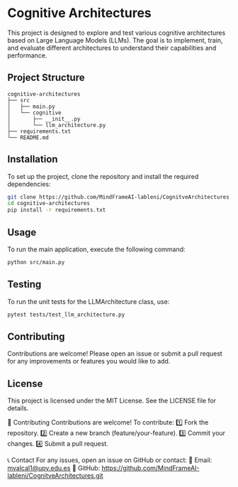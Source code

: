 # Cognitive Architectures

This project is designed to explore and test various cognitive architectures based on Large Language Models (LLMs). The goal is to implement, train, and evaluate different architectures to understand their capabilities and performance.

## Project Structure

```
cognitive-architectures
├── src
│   ├── main.py
│   └── cognitive
│       ├── __init__.py
│       └── llm_architecture.py
├── requirements.txt
└── README.md
```

## Installation

To set up the project, clone the repository and install the required dependencies:

```bash
git clone https://github.com/MindFrameAI-lableni/CognitveArchitectures.git
cd cognitive-architectures
pip install -r requirements.txt
```

## Usage

To run the main application, execute the following command:

```bash
python src/main.py
```

## Testing

To run the unit tests for the LLMArchitecture class, use:

```bash
pytest tests/test_llm_architecture.py
```

## Contributing

Contributions are welcome! Please open an issue or submit a pull request for any improvements or features you would like to add.

## License

This project is licensed under the MIT License. See the LICENSE file for details.

🤝 Contributing
Contributions are welcome! To contribute: 1️⃣ Fork the repository. 2️⃣ Create a new branch (feature/your-feature). 3️⃣ Commit your changes. 4️⃣ Submit a pull request.

📞 Contact
For any issues, open an issue on GitHub or contact: 📧 Email: mvalcal1@upv.edu.es 📌 GitHub: https://github.com/MindFrameAI-lableni/CognitveArchitectures.git